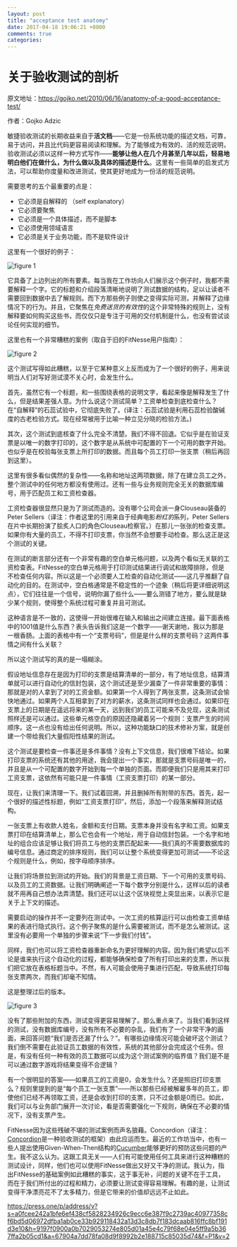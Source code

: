 ```yaml
---
layout: post
title: "acceptance test anatomy"
date: 2017-04-18 19:06:21 +0800
comments: true
categories:
---
```

# 关于验收测试的剖析

原文地址：<https://gojko.net/2010/06/16/anatomy-of-a-good-acceptance-test/>

作者：Gojko Adzic

敏捷验收测试的长期收益来自于**活文档**——它是一份系统功能的描述文档，可靠，易于访问，并且比代码更容易阅读和理解。为了能够成为有效的、活的规范说明，验收测试必须以这样一种方式写作——**能够让他人在几个月甚至几年以后，轻易地明白他们在做什么，为什么做以及具体的描述是什么**。这里有一些简单的启发式方法，可以帮助你度量和改进测试，使其更好地成为一份活的规范说明。

需要思考的五个最重要的点是：

* 它必须是自解释的 （self explanatory）
* 它必须要聚焦
* 它必须是一个具体描述，而不是脚本
* 它必须使用领域语言
* 它必须是关于业务功能，而不是软件设计

这里有一个很好的例子：

![figure 1](https://gojko.net/assets/offer2.png)

它具备了上边列出的所有要素。每当我在工作坊向人们展示这个例子时，我都不需要解释一个字。它的标题和介绍段落清晰地说明了测试数据的结构，足以让读者不需要回到数据中去了解规则。而下方那些例子则使之变得实际可测，并解释了边缘情况下的行为。并且，它聚焦在*免费送货的有效性*的这个非常特殊的规则上，没有解释要如何购买这些书，而仅仅只是专注于可用的交付机制是什么，也没有尝试谈论任何实现的细节。

这里也有一个非常糟糕的案例（取自于旧的FitNesse用户指南）：

![figure 2](https://gojko.net/assets/bad_example_acceptance_test.png)

这个测试写得如此糟糕，以至于它某种意义上反而成为了一个很好的例子，用来说明当人们对写好测试漠不关心时，会发生什么。

首先，虽然它有一个标题，和一些围绕表格的说明文字，看起来像是解释发生了什么，但是结果差强人意。为什么说这个测试简单？工资单检查到底检查什么？在“自解释”的石蕊试验中，它彻底失败了。(译注：石蕊试验是利用石蕊检验酸碱度的古老检验方式。现在经常被用于比喻一种立见分晓的检验方法。)

其次，这个测试到底核查了什么完全不清楚。我们不得不回退。它似乎是在验证支票是以唯一的数字打印的，这个数字是从系统中可配置的下一个可用的数字开始。也似乎是在校验每张支票上所打印的数据。而且每个员工打印一张支票（稍后再回到这里）。

这里有很多看似偶然的复杂性——名称和地址这两项数据，除了在建立员工之外，整个测试中的任何地方都没有使用过。还有一些与业务规则完全无关的数据库编号，用于匹配员工和工资检查器。

工资检查器很显然只是为了测试而造的。没有哪个公司会派一身Clouseau装备的Peter Sellers（译注：作者这里的引用来自于经典电影*粉红豹*系列，Peter Sellers在片中长期扮演了脍炙人口的角色Clouseau检察官。）在那儿一张张的检查支票。如果你有大量的员工，不得不打印支票，你当然不会想要手动检查。那么这正是这个测试的关键。

在测试的断言部分还有一个非常有趣的空白单元格问题，以及两个看似无关联的工资检查表。FitNesse的空白单元格用于打印测试结果进行调试和故障排除，但是不检查任何内容。所以这是一个必须要人工检查的自动化测试——这几乎推翻了自动化的目的。在测试中，空白格通常是不稳定性的一个迹象（稍后将更详细说明这点），它们往往是一个信号，说明你漏了些什么——要么测错了地方，要么就是缺少某个规则，使得整个系统过程可重复并且可测试。

这种语言是不一致的，这使得一开始很难在输入和输出之间建立连接。最下面表格中的1001值是什么东西？表头告诉我们这是一个数字——谢天谢地，我以为那是一根香肠。上面的表格中有一个“支票号码”，但是是什么样的支票号码？这两件事情之间有什么关联？

所以这个测试写的真的是一塌糊涂。

假设地址信息存在是因为打印的支票是结算清单的一部分，有了地址信息，结算清单就可以进行自动化的信封包装，这个测试还是至少漏查了一件非常重要的事情：那就是对的人拿到了对的工资金额。如果第一个人得到了两张支票，这条测试会愉快地通过。如果两个人互相拿到了对方的薪水，这条测试同样也会通过。如果印在支票上的日期是在遥远将来的某一天，远到我们的员工可能来不及兑现，这条测试照样还是可以通过。这些单元格空白的原因还隐藏着另一个规则：支票产生的时间顺序。这一点也没有给出任何说明。所以，这种功能缺口的技术修补方案，就是创建一个带给我们大量假阳性结果的测试。

这个测试是要检查一件事还是多件事情？没有上下文信息，我们很难下结论。如果打印支票的系统还有其他的用途，我会提出一个事实，那就是支票号码是唯一的，并且是从一个可配置的数字开始到每一个单独的页面。而即便我们只是用其来打印工资支票，这依然有可能只是一件事情（工资支票打印）的某一部分。

现在，让我们来清理一下。我们试着回溯，并且删掉所有附带的东西。首先，起一个很好的描述性标题，例如“工资支票打印”，然后，添加一个段落来解释测试结构。

一张支票上有收款人姓名，金额和支付日期。支票本身并没有名字和工资。如果支票打印在结算清单上，那么它也会有一个地址，用于自动信封包装。一个名字和地址的组合应该足够让我们将员工与他的支票匹配起来——我们真的不需要数据库的编号信息。通过商定的排序规则，我们可以让整个系统变得更加可测试——不论这个规则是什么，例如，按字母顺序排序。

让我们将场景拉到测试的开始。我们的背景是工资日期、下一个可用的支票号码、以及员工的工资数据。让我们明确阐述一下每个数字分别是什么，这样以后的读者就不用再自己想办法弄清楚。我们还可以让这个区块视觉上突显出来，以表示它是关于上下文的描述。

需要启动的操作并不一定要列在测试中。一次工资的核算运行可以由检查工资单结果的表进行隐式执行。这个例子聚焦的是什么需要被测试，而不是怎么被测试。这里没有必要用一个单独的步骤来说“下一步我们付钱”。

同样，我们也可以将工资检查器重新命名为更好理解的内容。因为我们希望以后不论是谁来执行这个自动化的过程，都能够确保检查了所有打印出来的支票，所以我们把它放在表格标题当中。不然，有人可能会使用子集进行匹配，导致系统打印每张支票两次，而我们却毫不知情。

这是整理过后的版本。

![figure 3](https://gojko.net/assets/fixed_acceptance_test.png)

没有了那些附加的东西，测试变得更容易理解了。那么重点来了。当我们看到这样的测试，没有数据库编号，没有所有不必要的杂乱，我们有了一个非常干净的画面，来回答问题“我们是否还漏了什么？”。有哪些边缘情况可能会破坏这个测试？我们倒不需要在此验证员工数据的有效性，系统的其他部分会完成这个任务。但是，有没有任何一种有效的员工数据可以成为这个测试案例的临界值？我们是不是可以通过数字游戏将结果变得不合逻辑？

有一个很明显的答案——如果员工的工资是0，会发生什么？还是照旧打印支票么？规则里提到的是“每个员工一张支票”——所以那些已经被解雇多年的员工，即使他们已经不再领取工资，还是会收到打印的支票，只不过金额是0而已。如此，我们可以与业务部门展开一次讨论，看是否需要强化一下规则，确保在不必要的情况下，没有支票产生。

FitNesse因为这些残破不堪的测试案例而声名狼藉。Concordion（译注：[Concordion](http://concordion.org/)是一种验收测试的框架）由此应运而生。最近的工作坊当中，也有一些人提出使用Given-When-Then结构的[Cucumber](https://cucumber.io/)能够更好的预防这些问题的产生。我不这么认为。这跟工具无关——人们有可能使用任何工具来进行这种糟糕的测试设计，同样，他们也可以使用FitNesse做出又好又干净的测试。我认为，指出FitNesse的基础案例如此糟糕的事实，这于事无补，问题的关键不在于工具，而在于我们所付出的过程和精力，必须要让测试变得容易理解。有趣的是，让测试变得干净漂亮花不了太多精力，但是它带来的价值却远远不止如此。

https://press.one/p/address/v?s=a0fcee242a1bfe6ef438cf5828234926c9ecc6e387f9c2739ac40977358cf6bd5d06972dfba1ab0ce33b929118432a13d3c8db7f183dcaab816ffc8bf191d3e10&h=9197f0900a0b7029053274e805d01a45e4c79f68e04e5ff9a5b367ffa2b05cd1&a=67904a7dd78fa08d9f8992b2e188715c85035d74&f=P1&v=2
